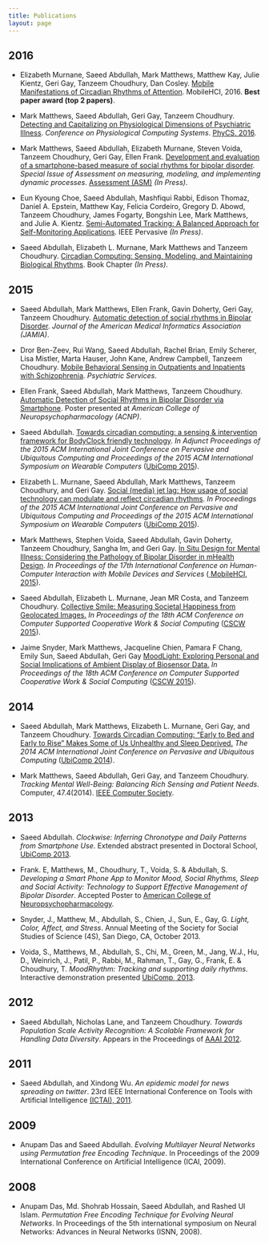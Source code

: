 ```yaml
---
title: Publications
layout: page
---
```


2016
----

* <i class="fa fa-trophy" aria-hidden="true"></i> Elizabeth Murnane, Saeed Abdullah, Mark Matthews, Matthew Kay, Julie Kientz, Geri Gay, Tanzeem Choudhury, Dan Cosley. <a href="https://dl.acm.org/citation.cfm?id=2935383">Mobile Manifestations of Circadian Rhythms of Attention</a>. MobileHCI, 2016. **Best paper award (top 2 papers)**.

* Mark Matthews, Saeed Abdullah, Geri Gay, Tanzeem Choudhury. <a href="#">Detecting and Capitalizing on Physiological Dimensions of Psychiatric Illness</a>. <em>Conference on Physiological Computing Systems</em>. <a href="http://www.phycs.org/">PhyCS, 2016</a>.

* Mark Matthews, Saeed Abdullah, Elizabeth Murnane, Steven Voida, Tanzeem Choudhury, Geri Gay, Ellen Frank. <a href="#">Development and evaluation of a smartphone-based measure of social rhythms for bipolar disorder</a>. <em>Special Issue of Assessment on measuring, modeling, and implementing dynamic processes</em>. <a href="https://us.sagepub.com/en-us/nam/assessment/journal201629">Assessment (ASM)</a> <em>(In Press)</em>.

* Eun Kyoung Choe, Saeed Abdullah, Mashfiqui Rabbi, Edison Thomaz, Daniel A. Epstein, Matthew Kay, Felicia Cordeiro, Gregory D. Abowd, Tanzeem Choudhury, James Fogarty, Bongshin Lee, Mark Matthews, and Julie A. Kientz. <a href="#"> Semi-Automated Tracking: A Balanced Approach for Self-Monitoring Applications</a>. IEEE Pervasive <em>(In Press)</em>.

* Saeed Abdullah, Elizabeth L. Murnane, Mark Matthews and Tanzeem Choudhury. <a href="#">Circadian Computing: Sensing, Modeling, and Maintaining Biological Rhythms</a>. Book Chapter <em>(In Press)</em>.


2015
----
* Saeed Abdullah, Mark Matthews, Ellen Frank, Gavin Doherty, Geri Gay, Tanzeem Choudhury. <a href="http://dx.doi.org/10.1093/jamia/ocv200"> Automatic detection of social rhythms in Bipolar Disorder</a>. <em>Journal of the American Medical Informatics Association (JAMIA)</em>.

* Dror Ben-Zeev, Rui Wang, Saeed Abdullah, Rachel Brian, Emily Scherer, Lisa Mistler, Marta Hauser, John Kane, Andrew Campbell, Tanzeem Choudhury. <a href="http://dx.doi.org/10.1176/appi.ps.201500130">Mobile Behavioral Sensing in Outpatients and Inpatients with Schizophrenia</a>. <em>Psychiatric Services</em>.

* Ellen Frank, Saeed Abdullah, Mark Matthews, Tanzeem Choudhury. <a href="http://www.nature.com/npp/journal/v40/n1s/full/npp2015325a.html">Automatic Detection of Social Rhythms in Bipolar Disorder via Smartphone</a>. Poster presented at <em>American College of Neuropsychopharmacology (ACNP)</em>.

* Saeed Abdullah. <a href="https://dl.acm.org/citation.cfm?id=2801657">Towards circadian computing: a sensing & intervention framework for BodyClock friendly technology</a>. <em>In Adjunct Proceedings of the 2015 ACM International Joint Conference on Pervasive and Ubiquitous Computing and Proceedings of the 2015 ACM International Symposium on Wearable Computers</em> (<a href="http://ubicomp.org/ubicomp2015/">UbiComp 2015</a>).

* Elizabeth L. Murnane, Saeed Abdullah, Mark Matthews, Tanzeem Choudhury, and Geri Gay. <a href ="https://dl.acm.org/citation.cfm?id=2807522">Social (media) jet lag: How usage of social technology can modulate and reflect circadian rhythms</a>. <em>In Proceedings of the 2015 ACM International Joint Conference on Pervasive and Ubiquitous Computing and Proceedings of the 2015 ACM International Symposium on Wearable Computers</em> (<a href="http://ubicomp.org/ubicomp2015/">UbiComp 2015</a>).

* Mark Matthews, Stephen Voida, Saeed Abdullah, Gavin Doherty, Tanzeem Choudhury, Sangha Im, and Geri Gay. <a href="https://dl.acm.org/citation.cfm?id=2785866">In Situ Design for Mental Illness: Considering the Pathology of Bipolar Disorder in mHealth Design</a>. <em>In Proceedings of the 17th International Conference on Human-Computer Interaction with Mobile Devices and Services</em> (<a href="http://mobilehci.acm.org/2015/"> MobileHCI, 2015</a>).

*  Saeed Abdullah, Elizabeth L. Murnane, Jean MR Costa, and Tanzeem Choudhury.
<a href="http://dl.acm.org/citation.cfm?id=2675186">Collective Smile: Measuring Societal Happiness from Geolocated Images.</a> <em>In Proceedings of the 18th ACM Conference on Computer Supported Cooperative Work & Social Computing</em> (<a href="http://cscw.acm.org/2015/">CSCW 2015</a>).

* Jaime Snyder, Mark Matthews, Jacqueline Chien, Pamara F Chang, Emily Sun, Saeed Abdullah, Geri Gay
<a href="http://dl.acm.org/citation.cfm?id=2675191">MoodLight: Exploring Personal and Social Implications of Ambient Display of Biosensor Data.</a> <em>In Proceedings of the 18th ACM Conference on Computer Supported Cooperative Work & Social Computing</em> (<a href="http://cscw.acm.org/2015/">CSCW 2015</a>).


2014
----

* Saeed Abdullah, Mark Matthews, Elizabeth L. Murnane, Geri Gay, and Tanzeem Choudhury.
<a href="http://pac.cs.cornell.edu/pubs/clockwise-ubicomp-2014.pdf">Towards Circadian Computing: “Early to Bed and Early to Rise” Makes Some of Us Unhealthy and Sleep Deprived.</a> <em> The 2014 ACM International Joint Conference on Pervasive and Ubiquitous Computing</em> (<a href="http://ubicomp.org/ubicomp2014/">UbiComp 2014</a>).

* Mark Matthews, Saeed Abdullah, Geri Gay, and Tanzeem Choudhury. <em>Tracking Mental
Well-Being: Balancing Rich Sensing and Patient Needs</em>. Computer, 47.4(2014).
[IEEE Computer Society][ieee-computer-2014].

2013
----
* Saeed Abdullah.
<em>Clockwise: Inferring Chronotype and Daily Patterns from Smartphone Use</em>.
Extended abstract presented in Doctoral School, [UbiComp 2013][ubicomp-doctoral-school-2013].
* Frank. E, Matthews, M., Choudhury, T., Voida, S. & Abdullah, S.
<em>Developing a Smart Phone App to Monitor Mood, Social Rhythms, Sleep and Social Activity: Technology to Support Effective Management of Bipolar Disorder</em>.
Accepted Poster to [American College of Neuropsychopharmacology][poster-american-college-2013].

* Snyder, J., Matthew, M., Abdullah, S., Chien, J., Sun, E., Gay, G.
<em>Light, Color, Affect, and Stress</em>.
Annual Meeting of the Society for Social Studies of Science (4S), San Diego, CA, October 2013.

* Voida, S., Matthews, M., Abdullah, S., Chi, M., Green, M., Jang, W.J., Hu, D.,
Weinrich, J., Patil, P., Rabbi, M., Rahman, T., Gay, G., Frank, E. & Choudhury, T.
<em> MoodRhythm: Tracking and supporting daily rhythms</em>.
Interactive demonstration presented [UbiComp, 2013][ubicomp-moodrhythm-2013].

2012
----

* Saeed Abdullah, Nicholas Lane, and Tanzeem Choudhury.
<em>Towards Population Scale Activity Recognition: A Scalable Framework for Handling Data Diversity</em>.
Appears in the Proceedings of [AAAI 2012][aaai-2012].

2011
----

* Saeed Abdullah, and Xindong Wu.
<em> An epidemic model for news spreading on twitter</em>.
23rd IEEE International Conference on Tools with Artificial Intelligence
[(ICTAI), 2011][ictai-2011].

2009
----
* Anupam Das and Saeed Abdullah. <em>Evolving Multilayer Neural Networks using Permutation free Encoding Technique</em>. In Proceedings of the 2009 International Conference on Artificial Intelligence (ICAI, 2009).

2008
----
* Anupam Das, Md. Shohrab Hossain, Saeed Abdullah, and Rashed Ul Islam. <em>Permutation Free Encoding Technique for Evolving Neural Networks</em>. In Proceedings of the 5th international symposium on Neural Networks: Advances in Neural Networks (ISNN, 2008).






[ieee-computer-2014]: http://www.computer.org/csdl/mags/co/2014/index.html
[poster-american-college-2013]: http://www.nature.com/npp/journal/v38/n2s/full/npp2013279a.html
[ubicomp-moodrhythm-2013]: http://dl.acm.org/citation.cfm?id=2494111
[ubicomp-doctoral-school-2013]: http://www.ubicomp.org/ubicomp2013/dc/abdullah-jr-ds-crc.pdf
[aaai-2012]: http://www.aaai.org/ocs/index.php/AAAI/AAAI12/paper/viewFile/5169/5491
[ictai-2011]: http://www.cse.fau.edu/ictai2011/
